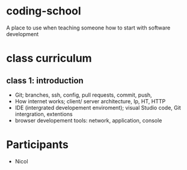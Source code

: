 # coding-school

A place to use when teaching someone how to start with software development

# class curriculum

## class 1: introduction

- Git; branches, ssh, config, pull requests, commit, push,
- How internet works; client/ server architecture, Ip, HT, HTTP
- IDE (intergrated developement enviroment); visual Studio code, Git intergration, extentions
- browser developement tools: network, application, console

# Participants

- Nicol
